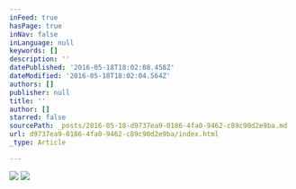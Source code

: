 ```yaml
---
inFeed: true
hasPage: true
inNav: false
inLanguage: null
keywords: []
description: ''
datePublished: '2016-05-18T18:02:08.458Z'
dateModified: '2016-05-18T18:02:04.564Z'
authors: []
publisher: null
title: ''
author: []
starred: false
sourcePath: _posts/2016-05-18-d9737ea9-0186-4fa0-9462-c89c90d2e9ba.md
url: d9737ea9-0186-4fa0-9462-c89c90d2e9ba/index.html
_type: Article

---
```

![](https://the-grid-user-content.s3-us-west-2.amazonaws.com/6fadba16-e5ad-443c-a263-df8dc13fd278.png)
![](https://the-grid-user-content.s3-us-west-2.amazonaws.com/cbe8d40b-d2a6-43a2-8b54-96a312c0c7fc.jpg)